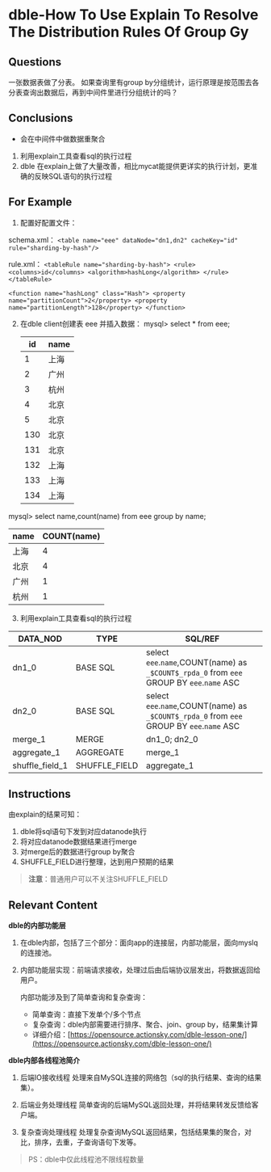 # dble-How To Use Explain To Resolve The Distribution Rules Of Group Gy

## Questions  

一张数据表做了分表。
如果查询里有group by分组统计，运行原理是按范围去各分表查询出数据后，再到中间件里进行分组统计的吗？ 

## Conclusions

 - 会在中间件中做数据重聚合
1. 利用explain工具查看sql的执行过程
2. dble 在explain上做了大量改善，相比mycat能提供更详实的执行计划，更准确的反映SQL语句的执行过程

## For Example

1. 配置好配置文件：
  
  schema.xml：
 `<table name="eee" dataNode="dn1,dn2" cacheKey="id" rule="sharding-by-hash"/>`
 
 rule.xml：
 `<tableRule name="sharding-by-hash">
        <rule>
            <columns>id</columns>
            <algorithm>hashLong</algorithm>
        </rule>
    </tableRule>`
    
`<function name="hashLong" class="Hash">
        <property name="partitionCount">2</property>
        <property name="partitionLength">128</property>
    </function>`

2. 在dble client创建表 eee 并插入数据：
mysql> select * from eee;

	| id | name |
	| -- | -- |
	|    1 | 上海   |
	|    2 | 广州   |
	|    3 | 杭州   |
	|    4 | 北京   |
	|    5 | 北京   |
	|  130 | 北京   |
	|  131 | 北京   |
	|  132 | 上海   |
	|  133 | 上海   |
	|  134 | 上海   |

mysql> select name,count(name) from eee group by name;

| name | COUNT(name) |
| -- | -- |
| 上海 | 4 |
| 北京 | 4 |
| 广州 | 1 |
| 杭州 | 1 |

3. 利用explain工具查看sql的执行过程

| DATA_NOD | TYPE | SQL/REF |
| -- | -- | -- |
| dn1_0 | BASE SQL| select `eee`.`name`,COUNT(name) as `_$COUNT$_rpda_0` from  `eee` GROUP BY `eee`.`name` ASC |
| dn2_0 | BASE SQL| select `eee`.`name`,COUNT(name) as `_$COUNT$_rpda_0` from  `eee` GROUP BY `eee`.`name` ASC |
| merge_1 | MERGE| dn1_0; dn2_0 |
| aggregate_1| AGGREGATE| merge_1 |
| shuffle_field_1| SHUFFLE_FIELD| aggregate_1 |

## Instructions

由explain的结果可知：
1. dble将sql语句下发到对应datanode执行
2. 将对应datanode数据结果进行merge
3. 对merge后的数据进行group by聚合
4. SHUFFLE_FIELD进行整理，达到用户预期的结果
> **注意**：普通用户可以不关注SHUFFLE_FIELD

## Relevant Content 

**dble的内部功能层**

1. 在dble内部，包括了三个部分：面向app的连接层，内部功能层，面向myslq的连接池。
2. 内部功能层实现：前端请求接收，处理过后由后端协议层发出，将数据返回给用户。
	
	内部功能涉及到了简单查询和复杂查询：
	- 简单查询：直接下发单个/多个节点
	- 复杂查询：dble内部需要进行排序、聚合、join、group by，结果集计算
	- 详细介绍：[https://opensource.actionsky.com/dble-lesson-one/](https://opensource.actionsky.com/dble-lesson-one/)
	
**dble内部各线程池简介**

1. 后端IO接收线程
处理来自MySQL连接的网络包（sql的执行结果、查询的结果集）。

2. 后端业务处理线程
简单查询的后端MySQL返回处理，并将结果转发反馈给客户端。

3. 复杂查询处理线程
处理复杂查询MySQL返回结果，包括结果集的聚合，对比，排序，去重，子查询语句下发等。
> PS：dble中仅此线程池不限线程数量

